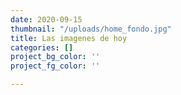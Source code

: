 ```yaml
---
date: 2020-09-15
thumbnail: "/uploads/home_fondo.jpg"
title: Las imagenes de hoy
categories: []
project_bg_color: ''
project_fg_color: ''

---
```

